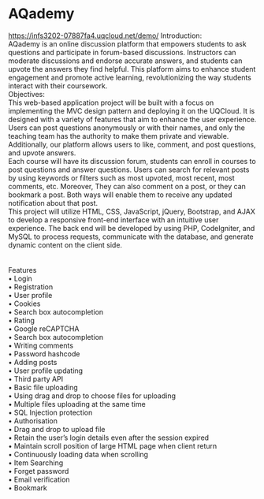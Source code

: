 # AQademy
https://infs3202-07887fa4.uqcloud.net/demo/
Introduction: \
AQademy is an online discussion platform that empowers students to ask questions and participate in forum-based discussions. Instructors can moderate discussions and endorse accurate answers, and students can upvote the answers they find helpful. This platform aims to enhance student engagement and promote active learning, revolutionizing the way students interact with their coursework. \
Objectives: \
This web-based application project will be built with a focus on implementing the MVC design pattern and deploying it on the UQCloud. It is designed with a variety of features that aim to enhance the user experience. Users can post questions anonymously or with their names, and only the teaching team has the authority to make them private and viewable. Additionally, our platform allows users to like, comment, and post questions, and upvote answers. \
Each course will have its discussion forum, students can enroll in courses to post questions and answer questions. Users can search for relevant posts by using keywords or filters such as most upvoted, most recent, most comments, etc. Moreover, They can also comment on a post, or they can bookmark a post. Both ways will enable them to receive any updated notification about that post. \
This project will utilize HTML, CSS, JavaScript, jQuery, Bootstrap, and AJAX to develop a responsive front-end interface with an intuitive user experience. The back end will be developed by using PHP, CodeIgniter, and MySQL to process requests, communicate with the database, and generate dynamic content on the client side. \
\
\
Features \
• Login \
• Registration \
• User profile \
• Cookies \
• Search box autocompletion \
• Rating \
• Google reCAPTCHA \
• Search box autocompletion \
• Writing comments \
• Password hashcode \
• Adding posts \
• User profile updating \
• Third party API \
• Basic file uploading \
• Using drag and drop to choose files for uploading \
• Multiple files uploading at the same time \
• SQL Injection protection \
• Authorisation \
• Drag and drop to upload file \
• Retain the user’s login details even after the session expired \
• Maintain scroll position of large HTML page when client return \
• Continuously loading data when scrolling \
• Item Searching \
• Forget password \
• Email verification \
• Bookmark
